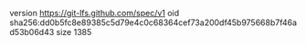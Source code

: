 version https://git-lfs.github.com/spec/v1
oid sha256:dd0b5fc8e89385c5d79e4c0c68364cef73a200df45b975668b7f46ad53b06d43
size 1385
